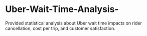 # Uber-Wait-Time-Analysis-
Provided statistical analysis about Uber wait time impacts on rider cancellation, cost per trip, and customer satisfaction.
